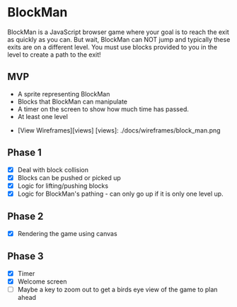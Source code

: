 # BlockMan

BlockMan is a JavaScript browser game where your goal is to reach the exit as quickly as you can.  But wait, BlockMan can NOT jump and typically these exits are on a different level.  You must use blocks provided to you in the level to create a path to the exit!

## MVP

- A sprite representing BlockMan
- Blocks that BlockMan can manipulate
- A timer on the screen to show how much time has passed.
- At least one level

* [View Wireframes][views]
[views]: ./docs/wireframes/block_man.png

## Phase 1

- [x] Deal with block collision
- [x] Blocks can be pushed or picked up
- [x] Logic for lifting/pushing blocks
- [x] Logic for BlockMan's pathing - can only go up if it is only one level up.

## Phase 2

- [x] Rendering the game using canvas

## Phase 3

- [x] Timer
- [x] Welcome screen
- [ ] Maybe a key to zoom out to get a birds eye view of the game to plan ahead
